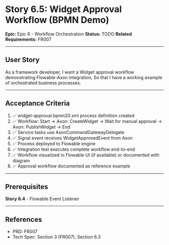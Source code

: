 # Story 6.5: Widget Approval Workflow (BPMN Demo)

**Epic:** Epic 6 - Workflow Orchestration
**Status:** TODO
**Related Requirements:** FR007

---

## User Story

As a framework developer,
I want a Widget approval workflow demonstrating Flowable-Axon integration,
So that I have a working example of orchestrated business processes.

---

## Acceptance Criteria

1. ✅ widget-approval.bpmn20.xml process definition created
2. ✅ Workflow: Start → Axon: CreateWidget → Wait for manual approval → Axon: PublishWidget → End
3. ✅ Service tasks use AxonCommandGatewayDelegate
4. ✅ Signal event receives WidgetApprovedEvent from Axon
5. ✅ Process deployed to Flowable engine
6. ✅ Integration test executes complete workflow end-to-end
7. ✅ Workflow visualized in Flowable UI (if available) or documented with diagram
8. ✅ Approval workflow documented as reference example

---

## Prerequisites

**Story 6.4** - Flowable Event Listener

---

## References

- PRD: FR007
- Tech Spec: Section 3 (FR007), Section 6.3
